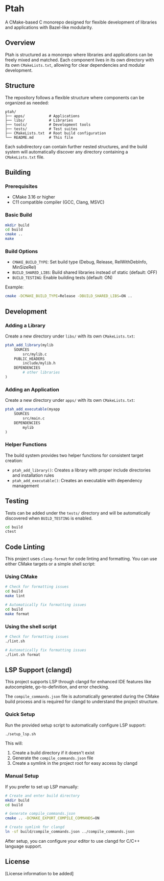 # Ptah

A CMake-based C monorepo designed for flexible development of libraries and applications with Bazel-like modularity.

## Overview

Ptah is structured as a monorepo where libraries and applications can be freely mixed and matched. Each component lives in its own directory with its own `CMakeLists.txt`, allowing for clear dependencies and modular development.

## Structure

The repository follows a flexible structure where components can be organized as needed:

```
ptah/
├── apps/           # Applications
├── libs/           # Libraries
├── tools/          # Development tools
├── tests/          # Test suites
├── CMakeLists.txt  # Root build configuration
└── README.md       # This file
```

Each subdirectory can contain further nested structures, and the build system will automatically discover any directory containing a `CMakeLists.txt` file.

## Building

### Prerequisites

- CMake 3.16 or higher
- C11 compatible compiler (GCC, Clang, MSVC)

### Basic Build

```bash
mkdir build
cd build
cmake ..
make
```

### Build Options

- `CMAKE_BUILD_TYPE`: Set build type (Debug, Release, RelWithDebInfo, MinSizeRel)
- `BUILD_SHARED_LIBS`: Build shared libraries instead of static (default: OFF)
- `BUILD_TESTING`: Enable building tests (default: ON)

Example:
```bash
cmake -DCMAKE_BUILD_TYPE=Release -DBUILD_SHARED_LIBS=ON ..
```

## Development

### Adding a Library

Create a new directory under `libs/` with its own `CMakeLists.txt`:

```cmake
ptah_add_library(mylib
    SOURCES
        src/mylib.c
    PUBLIC_HEADERS
        include/mylib.h
    DEPENDENCIES
        # other libraries
)
```

### Adding an Application

Create a new directory under `apps/` with its own `CMakeLists.txt`:

```cmake
ptah_add_executable(myapp
    SOURCES
        src/main.c
    DEPENDENCIES
        mylib
)
```

### Helper Functions

The build system provides two helper functions for consistent target creation:

- `ptah_add_library()`: Creates a library with proper include directories and installation rules
- `ptah_add_executable()`: Creates an executable with dependency management

## Testing

Tests can be added under the `tests/` directory and will be automatically discovered when `BUILD_TESTING` is enabled.

```bash
cd build
ctest
```

## Code Linting

This project uses `clang-format` for code linting and formatting. You can use either CMake targets or a simple shell script:

### Using CMake

```bash
# Check for formatting issues
cd build
make lint

# Automatically fix formatting issues
cd build
make format
```

### Using the shell script

```bash
# Check for formatting issues
./lint.sh

# Automatically fix formatting issues
./lint.sh format
```

## LSP Support (clangd)

This project supports LSP through clangd for enhanced IDE features like autocomplete, go-to-definition, and error checking.

The `compile_commands.json` file is automatically generated during the CMake build process and is required for clangd to understand the project structure.

### Quick Setup

Run the provided setup script to automatically configure LSP support:

```bash
./setup_lsp.sh
```

This will:
1. Create a build directory if it doesn't exist
2. Generate the `compile_commands.json` file
3. Create a symlink in the project root for easy access by clangd

### Manual Setup

If you prefer to set up LSP manually:

```bash
# Create and enter build directory
mkdir build
cd build

# Generate compile_commands.json
cmake .. -DCMAKE_EXPORT_COMPILE_COMMANDS=ON

# Create symlink for clangd
ln -sf build/compile_commands.json ../compile_commands.json
```

After setup, you can configure your editor to use clangd for C/C++ language support.

## License

[License information to be added]